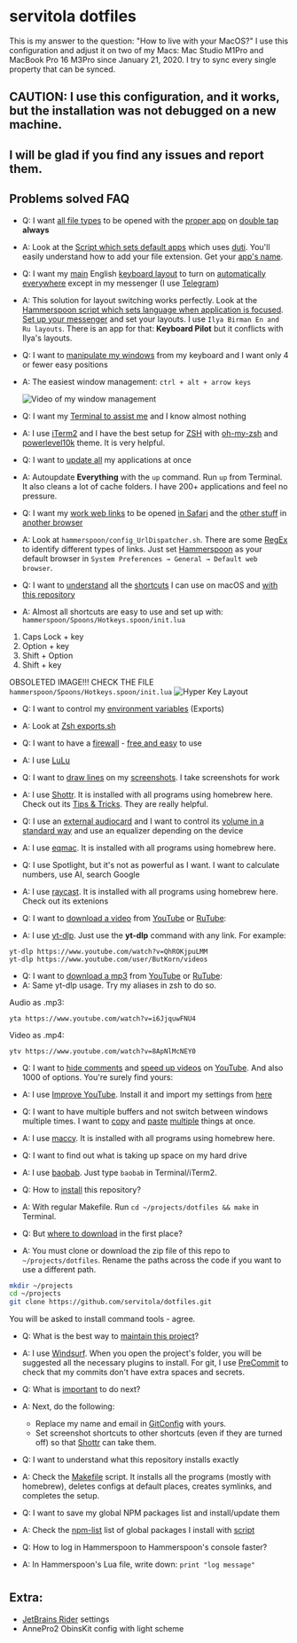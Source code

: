# servitola dotfiles
This is my answer to the question: "How to live with your MacOS?"
I use this configuration and adjust it on two of my Macs: Mac Studio M1Pro and MacBook Pro 16 M3Pro since January 21, 2020. I try to sync every single property that can be synced.

## CAUTION: I use this configuration, and it works, but the installation was not debugged on a new machine.
## I will be glad if you find any issues and report them.
## Problems solved FAQ

* Q: I want <ins>all file types</ins> to be opened with the <ins>proper app</ins> on <ins>double tap</ins> **always**
* A: Look at the [Script which sets default apps](https://github.com/servitola/dotfiles/blob/master/macos/set_default_apps.sh) which uses [duti](https://github.com/moretension/duti). You'll easily understand how to add your file extension. Get your [app's name](https://stackoverflow.com/a/39464824/817396).

* Q: I want my <ins>main</ins> English <ins>keyboard layout</ins> to turn on <ins>automatically everywhere</ins> except in my messenger (I use [Telegram](https://telegram.org/))
* A: This solution for layout switching works perfectly. Look at the [Hammerspoon script which sets language when application is focused](https://github.com/servitola/dotfiles/blob/master/hammerspoon/set_language_on_app_focused.lua). [Set up your messenger](https://stackoverflow.com/a/39464824/817396) and set your layouts. I use `Ilya Birman En and Ru layouts`. There is an app for that: **Keyboard Pilot** but it conflicts with Ilya's layouts.

* Q: I want to <ins>manipulate my windows</ins> from my keyboard and I want only 4 or fewer easy positions
* A: The easiest window management: `ctrl + alt + arrow keys`

     ![Video of my window management](https://i.imgur.com/crdP0bi.gif)

* Q: I want my <ins>Terminal to assist me</ins> and I know almost nothing
* A: I use [iTerm2](https://iterm2.com/) and I have the best setup for [ZSH](https://www.wikiwand.com/en/Z_shell) with [oh-my-zsh](https://ohmyz.sh/) and [powerlevel10k](https://github.com/romkatv/powerlevel10k) theme. It is very helpful.

* Q: I want to <ins>update all</ins> my applications at once
* A: Autoupdate **Everything** with the `up` command. Run `up` from Terminal. It also cleans a lot of cache folders. I have 200+ applications and feel no pressure.

* Q: I want my <ins>work web links</ins> to be opened <ins>in Safari</ins> and the <ins>other stuff</ins> in <ins>another browser</ins>
* A: Look at `hammerspoon/config_UrlDispatcher.sh`. There are some [RegEx](https://www.wikiwand.com/en/Regular_expression) to identify different types of links. Just set [Hammerspoon](hammerspoon.org/) as your default browser in `System Preferences → General → Default web browser`.

* Q: I want to <ins>understand</ins> all the <ins>shortcuts</ins> I can use on macOS and <ins>with this repository</ins>
* A: Almost all shortcuts are easy to use and set up with: `hammerspoon/Spoons/Hotkeys.spoon/init.lua`

1. Caps Lock + key
1. Option + key
1. Shift + Option
1. Shift + key

OBSOLETED IMAGE!!! CHECK THE FILE `hammerspoon/Spoons/Hotkeys.spoon/init.lua`
![Hyper Key Layout](https://i.imgur.com/37uyo3Z.jpg)

* Q: I want to control my <ins>environment variables</ins> (Exports)
* A: Look at [Zsh exports.sh](https://github.com/servitola/dotfiles/blob/master/zsh/exports.sh)

* Q: I want to have a <ins>firewall</ins> - <ins>free and easy</ins> to use
* A: I use [LuLu](https://objective-see.org/products/lulu.html)

* Q: I want to <ins>draw lines</ins> on my <ins>screenshots</ins>. I take screenshots for work
* A: I use [Shottr](https://shottr.cc/). It is installed with all programs using homebrew here. Check out its [Tips & Tricks](https://shottr.cc/#section-tips/). They are really helpful.

* Q: I use an <ins>external audiocard</ins> and I want to control its <ins>volume in a standard way</ins> and use an equalizer depending on the device
* A: I use [eqmac](https://eqmac.app/). It is installed with all programs using homebrew here.

* Q: I use Spotlight, but it's not as powerful as I want. I want to calculate numbers, use AI, search Google
* A: I use [raycast](https://www.raycast.com/). It is installed with all programs using homebrew here. Check out its extenions

* Q: I want to <ins>download a video</ins> from <ins>YouTube</ins> or <ins>RuTube</ins>:
* A: I use [yt-dlp](https://github.com/yt-dlp/yt-dlp). Just use the **yt-dlp** command with any link. For example:
```
yt-dlp https://www.youtube.com/watch?v=QhROKjpuLMM
yt-dlp https://www.youtube.com/user/ButKorn/videos
```
* Q: I want to <ins>download a mp3</ins> from <ins>YouTube</ins> or <ins>RuTube</ins>:
* A: Same yt-dlp usage. Try my aliases in zsh to do so.

Audio as .mp3:
```
yta https://www.youtube.com/watch?v=i6JjquwFNU4
```
Video as .mp4:
```
ytv https://www.youtube.com/watch?v=8ApNlMcNEY0
```
* Q: I want to <ins>hide comments</ins> and <ins>speed up videos</ins> on <ins>YouTube</ins>. And also 1000 of options. You're surely find yours:
* A: I use [Improve YouTube](https://chromewebstore.google.com/detail/improve-youtube-%F0%9F%8E%A7-for-yo/bnomihfieiccainjcjblhegjgglakjdd). Install it and import my settings from [here](https://github.com/servitola/dotfiles/tree/master/chromium-ImprovedTube-extension)

* Q: I want to have multiple buffers and not switch between windows multiple times. I want to <ins>copy</ins> and <ins>paste</ins> <ins>multiple</ins> things at once.
* A: I use [maccy](https://maccy.app/). It is installed with all programs using homebrew here.

* Q: I want to find out what is taking up space on my hard drive
* A: I use [baobab](https://wiki.gnome.org/action/show/Apps/DiskUsageAnalyzer?action=show&redirect=Apps%2FBaobab). Just type `baobab` in Terminal/iTerm2.

* Q: How to <ins>install</ins> this repository?
* A: With regular Makefile. Run ```cd ~/projects/dotfiles && make``` in Terminal.

* Q: But <ins>where to download</ins> in the first place?
* A: You must clone or download the zip file of this repo to `~/projects/dotfiles`. Rename the paths across the code if you want to use a different path.
```bash
mkdir ~/projects
cd ~/projects
git clone https://github.com/servitola/dotfiles.git
```
You will be asked to install command tools - agree.

* Q: What is the best way to <ins>maintain this project</ins>?
* A: I use [Windsurf](https://codeium.com/windsurf). When you open the project's folder, you will be suggested all the necessary plugins to install. For git, I use [PreCommit](https://pre-commit.com/) to check that my commits don't have extra spaces and secrets.

* Q: What is <ins>important</ins> to do next?
* A: Next, do the following:
  * Replace my name and email in [GitConfig](https://github.com/servitola/dotfiles/blob/master/git/gitconfig) with yours.
  * Set screenshot shortcuts to other shortcuts (even if they are turned off) so that [Shottr](https://shottr.cc/) can take them.

* Q: I want to understand what this repository installs exactly
* A: Check the [Makefile](https://github.com/servitola/dotfiles/blob/master/Makefile) script. It installs all the programs (mostly with homebrew), deletes configs at default places, creates symlinks, and completes the setup.

* Q: I want to save my global NPM packages list and install/update them
* A: Check the [npm-list](https://github.com/servitola/dotfiles/blob/master/npm/global-packages.txt) list of global packages I install with [script](https://github.com/servitola/dotfiles/blob/master/npm/install-globals.sh)

* Q: How to log in Hammerspoon to Hammerspoon's console faster?
* A: In Hammerspoon's Lua file, write down:
```print "log message"```
#
## Extra:
* [JetBrains Rider](https://www.jetbrains.com/rider/) settings
* AnnePro2 ObinsKit config with light scheme

